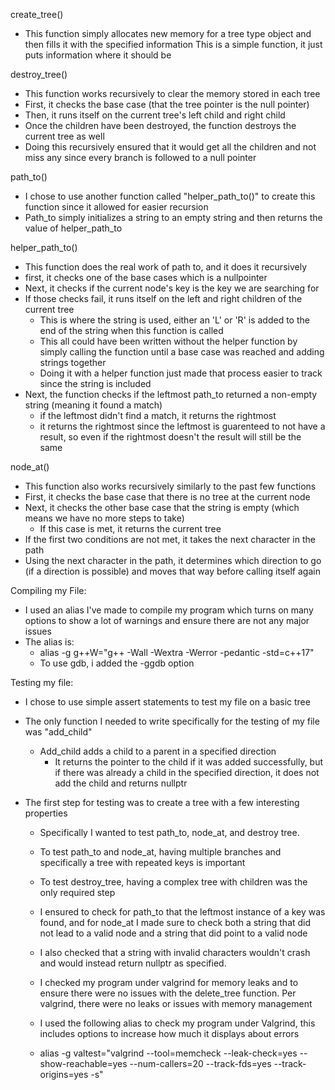 create_tree()
- This function simply allocates new memory for a tree type object and then fills it with the specified information
	This is a simple function, it just puts information where it should be

destroy_tree()
- This function works recursively to clear the memory stored in each tree
- First, it checks the base case (that the tree pointer is the null pointer)
- Then, it runs itself on the current tree's left child and right child
- Once the children have been destroyed, the function destroys the current tree as well
- Doing this recursively ensured that it would get all the children and not miss any since every branch is followed to a null pointer

path_to()
- I chose to use another function called "helper_path_to()" to create this function since it allowed for easier recursion
- Path_to simply initializes a string to an empty string and then returns the value of helper_path_to

helper_path_to()
- This function does the real work of path to, and it does it recursively
- first, it checks one of the base cases which is a nullpointer
- Next, it checks if the current node's key is the key we are searching for
- If those checks fail, it runs itself on the left and right children of the current tree
	- This is where the string is used, either an 'L' or 'R' is added to the end of the string when this function is called
	- This all could have been written without the helper function by simply calling the function until a base case was reached and adding strings together
	- Doing it with a helper function just made that process easier to track since the string is included
- Next, the function checks if the leftmost path_to returned a non-empty string (meaning it found a match)
	- if the leftmost didn't find a match, it returns the rightmost
	- it returns the rightmost since the leftmost is guarenteed to not have a result, so even if the rightmost doesn't the result will still be the same


node_at()
- This function also works recursively similarly to the past few functions
- First, it checks the base case that there is no tree at the current node
- Next, it checks the other base case that the string is empty (which means we have no more steps to take)
	- If this case is met, it returns the current tree
- If the first two conditions are not met, it takes the next character in the path 
- Using the next character in the path, it determines which direction to go (if a direction is possible) and moves that way before calling itself again


Compiling my File:
- I used an alias I've made to compile my program which turns on many options to show a lot of warnings and ensure there are not any major issues
- The alias is:
	- alias -g g++W="g++ -Wall -Wextra -Werror -pedantic -std=c++17"
	- To use gdb, i added the -ggdb option 


Testing my file:
- I chose to use simple assert statements to test my file on a basic tree
- The only function I needed to write specifically for the testing of my file was "add_child"
	- Add_child adds a child to a parent in a specified direction
		- It returns the pointer to the child if it was added successfully, but if there was already a child in the specified direction, it does not add the child and returns nullptr

- The first step for testing was to create a tree with a few interesting properties
	- Specifically I wanted to test path_to, node_at, and destroy tree.
	- To test path_to and node_at, having multiple branches and specifically a tree with repeated keys is important
	- To test destroy_tree, having a complex tree with children was the only required step

	- I ensured to check for path_to that the leftmost instance of a key was found, and for node_at I made sure to check both a string that did not lead to a valid node and a string that did point to a valid node

	- I also checked that a string with invalid characters wouldn't crash and would instead return nullptr as specified.

	- I checked my program under valgrind for memory leaks and to ensure there were no issues with the delete_tree function. Per valgrind, there were no leaks or issues with memory management

	- I used the following alias to check my program under Valgrind, this includes options to increase how much it displays about errors

	- alias -g valtest="valgrind --tool=memcheck --leak-check=yes --show-reachable=yes --num-callers=20 --track-fds=yes --track-origins=yes -s"
